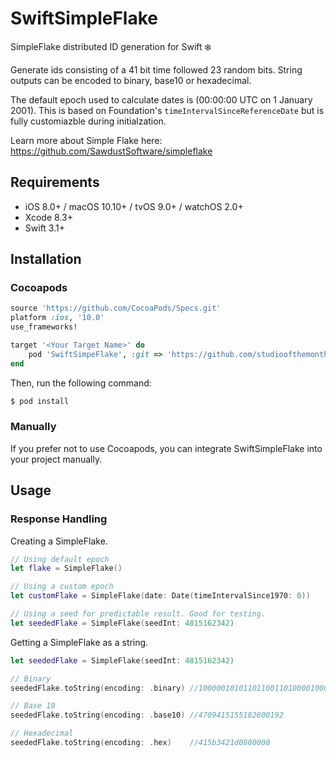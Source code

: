 # SwiftSimpleFlake
SimpleFlake distributed ID generation for Swift ❄️

Generate ids consisting of a 41 bit time followed 23 random bits. String outputs can be encoded to binary, base10 or hexadecimal.

The default epoch used to calculate dates is (00:00:00 UTC on 1 January 2001). This is based on Foundation's `timeIntervalSinceReferenceDate` but is fully customiazble during initialzation.

Learn more about Simple Flake here: https://github.com/SawdustSoftware/simpleflake

## Requirements

- iOS 8.0+ / macOS 10.10+ / tvOS 9.0+ / watchOS 2.0+
- Xcode 8.3+
- Swift 3.1+

## Installation

### Cocoapods

```ruby
source 'https://github.com/CocoaPods/Specs.git'
platform :ios, '10.0'
use_frameworks!

target '<Your Target Name>' do
    pod 'SwiftSimpeFlake', :git => 'https://github.com/studioofthemonth/SwiftSimpleFlake.git'
end
```

Then, run the following command:

```bash
$ pod install
```

### Manually

If you prefer not to use Cocoapods, you can integrate SwiftSimpleFlake into your project manually.

## Usage

### Response Handling

Creating a SimpleFlake.

```swift
// Using default epoch
let flake = SimpleFlake()

// Using a custom epoch
let customFlake = SimpleFlake(date: Date(timeIntervalSince1970: 0))

// Using a seed for predictable result. Good for testing.
let seededFlake = SimpleFlake(seedInt: 4815162342)
```

Getting a SimpleFlake as a string.

```swift
let seededFlake = SimpleFlake(seedInt: 4815162342)

// Binary
seededFlake.toString(encoding: .binary) //100000101011011001101000010000111010000100000000000000000000000"

// Base 10
seededFlake.toString(encoding: .base10) //4709415155182600192

// Hexadecimal
seededFlake.toString(encoding: .hex)    //415b3421d0800000
```
